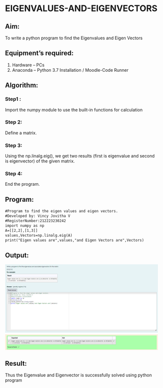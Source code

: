 # EIGENVALUES-AND-EIGENVECTORS
## Aim:
To write a python program to find the Eigenvalues and Eigen Vectors
## Equipment’s required:
1. 	Hardware – PCs
2. 	Anaconda – Python 3.7 Installation / Moodle-Code Runner
## Algorithm:
### Step1 : 
Import the numpy module to use the built-in functions for calculation

### Step 2: 
Define a matrix.

### Step 3: 
Using the np.linalg.eig(),  we get two results (first is eigenvalue and second is eigenvector) of the given matrix.

### Step 4: 
End the program.

## Program:
```
#Program to find the eigen values and eigen vectors.
#Developed by: Vincy Jovitha V
#RegisterNumber:212223230242
import numpy as np
A=[[2,2],[1,3]]
values,Vectors=np.linalg.eig(A)
print("Eigen values are",values,"and Eigen Vectors are",Vectors)
```


## Output:
![alt text](ma4.png)

## Result:
Thus the Eigenvalue and Eigenvector is successfully solved using python program
